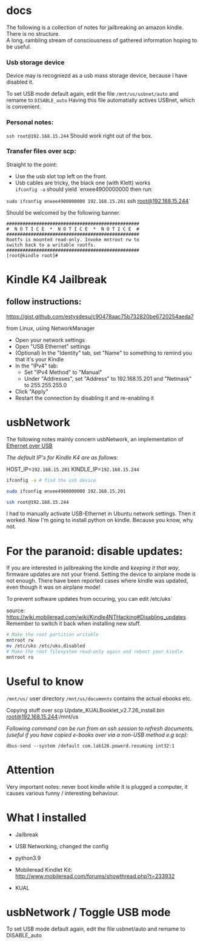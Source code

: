 # docs

The following is a collection of notes for jailbreaking an amazon kindle.  
There is no structure.  
A long, rambling stream of consciousness of gathered information hoping to be useful. 

### Usb storage device
Device may is recogniezd as a usb mass storage device, because I have disabled it.  

To set USB mode default again, edit the file `/mnt/us/usbnet/auto` and remame to `DISABLE_auto`
Having this file automatially actives USBnet, which is convenient. 


### Personal notes:
`ssh root@192.168.15.244`
Should work right out of the box.

### Transfer files over scp:
Straight to the point:
- Use the usb slot top left on the front.   
- Usb cables are tricky, the black one (with Klett) works   
`ifconfig -a` should yield `enxee4900000000
then run:


`sudo ifconfig enxee4900000000 192.168.15.201`
 ssh root@192.168.15.244`
 
 Should be welcomed by the following banner.


```
#################################################
#  N O T I C E  *  N O T I C E  *  N O T I C E  # 
#################################################
Rootfs is mounted read-only. Invoke mntroot rw to
switch back to a writable rootfs.
#################################################
[root@kindle root]# 
```

Kindle K4 Jailbreak
====================


## follow instructions:

https://gist.github.com/estysdesu/c90478aac75b732820be6720254aeda7

from Linux, using NetworkManager 

- Open your network settings
- Open "USB Ethernet" settings
- (Optional) In the "Identity" tab, set "Name" to something to remind you that it's your Kindle
- In the "IPv4" tab:
    - Set "IPv4 Method" to "Manual"
    - Under "Addresses", set "Address" to 192.168.15.201 and "Netmask" to 255.255.255.0 
- Click "Apply"
- Restart the connection by disabling it and re-enabling it 

# usbNetwork 
The following notes mainly concern usbNetwork, an implementation of [Ethernet over USB](https://www.wikiwand.com/en/Ethernet_over_USB)

*The default IP's for Kindle K4 are as follows:*

HOST_IP=`192.168.15.201`
KINDLE_IP=`192.168.15.244`


```bash
ifconfig -a # find the usb device

sudo ifconfig enxee4900000000 192.168.15.201

ssh root@192.168.15.244

```


I had to manually activate USB-Ethernet in Ubuntu network settings. Then it worked. Now I'm going to install python on kindle. Because you know, why not. 

# For the paranoid: disable updates:
If you are interested in jailbreaking the kindle and _keeping it that way_, firmware updates are not your friend. 
Setting the device to airplane mode is not enough. There have been reported cases where kindle was updated, even though it was on airplane mode!

To prevent software updates from occuring, you can edit /etc/uks` 

source: https://wiki.mobileread.com/wiki/Kindle4NTHacking#Disabling_updates
Remember to switch it back when installing new stuff. 
```bash
# Make the root partition writable 
mntroot rw
mv /etc/uks /etc/uks.disabled
# Make the root filesystem read-only again and reboot your kindle
mntroot ro
```

# Useful to know

`/mnt/us/`  user directory
`/mnt/us/documents`   contains the actual ebooks etc. 

Copying stuff over
scp Update_KUALBooklet_v2.7.26_install.bin root@192.168.15.244:/mnt/us


*Following command can be run from an ssh session to refresh documents. (useful if you have copied e-books over via a non-USB method e.g scp):*

`dbus-send --system /default com.lab126.powerd.resuming int32:1`

# Attention
Very important notes:
never boot kindle while it is plugged a computer, it causes various funny / interesting behaviour. 


# What I installed

- Jailbreak
- USB Networking, changed the config
- python3.9

- Mobileread Kindlet Kit:
http://www.mobileread.com/forums/showthread.php?t=233932
- KUAL



# usbNetwork / Toggle USB mode

To set USB mode default again, edit the file usbnet/auto and remame to DISABLE_auto

